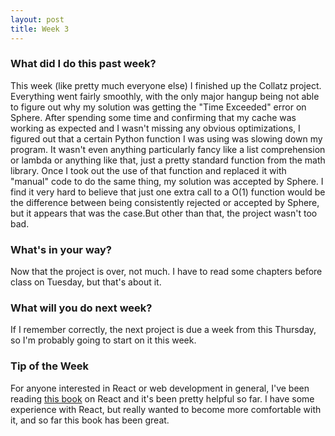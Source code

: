 ```yaml
---
layout: post
title: Week 3
---
```


### What did I do this past week?
This week (like pretty much everyone else) I finished up the Collatz project. Everything went fairly smoothly, with the only major hangup being not able to figure out why my solution was getting the "Time Exceeded" error on Sphere. After spending some time and confirming that my cache was working as expected and I wasn't missing any obvious optimizations, I figured out that a certain Python function I was using was slowing down my program. It wasn't even anything particularly fancy like a list comprehension or lambda or anything like that, just a pretty standard function from the math library. Once I took out the use of that function and replaced it with "manual" code to do the same thing, my solution was accepted by Sphere. I find it very hard to believe that just one extra call to a O(1) function would be the difference between being consistently rejected or accepted by Sphere, but it appears that was the case.But other than that, the project wasn't too bad.

### What's in your way?
Now that the project is over, not much. I have to read some chapters before class on Tuesday, but that's about it.

### What will you do next week?
If I remember correctly, the next project is due a week from this Thursday, so I'm probably going to start on it this week.

###  Tip of the Week
For anyone interested in React or web development in general, I've been reading [this book](https://leanpub.com/survivejs-react) on React and it's been pretty helpful so far. I have some experience with React, but really wanted to become more comfortable with it, and so far this book has been great.
